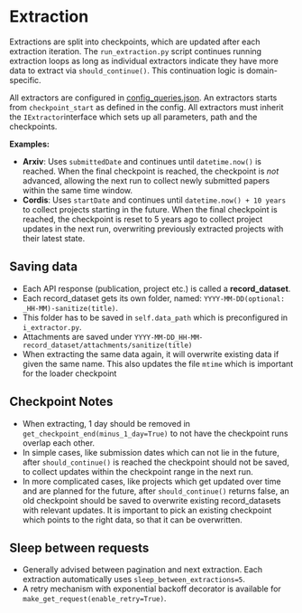 # Extraction

Extractions are split into checkpoints, which are updated after each extraction iteration. The `run_extraction.py`
script continues running extraction loops as long as individual extractors indicate they have more data to extract
via `should_continue()`. This continuation logic is domain-specific.

All extractors are configured in [config_queries.json](../../../config/config_queries.json). An extractors starts
from `checkpoint_start` as defined in the config.
All extractors must inherit the `IExtractor`interface which sets up all parameters, path and the checkpoints.

**Examples:**

- **Arxiv**: Uses `submittedDate` and continues until `datetime.now()` is reached. When the final checkpoint is reached,
  the checkpoint is *not* advanced, allowing the next run to collect newly submitted papers within the same time window.
- **Cordis**: Uses `startDate` and continues until `datetime.now() + 10 years` to collect projects starting in the
  future. When the final checkpoint is reached, the checkpoint is reset to 5 years ago to collect project updates in the
  next run, overwriting previously extracted projects with their latest state.

## Saving data

- Each API response (publication, project etc.) is called a **record_dataset**.
- Each record_dataset gets its own folder, named: `YYYY-MM-DD(optional: _HH-MM)-sanitize(title)`.
- This folder has to be saved in `self.data_path` which is preconfigured in `i_extractor.py`.
- Attachments are saved under `YYYY-MM-DD_HH-MM-record_dataset/attachments/sanitize(title)`
- When extracting the same data again, it will overwrite existing data if given the same name. This also updates the
  file `mtime` which is important for the loader checkpoint

## Checkpoint Notes

- When extracting, 1 day should be removed in `get_checkpoint_end(minus_1_day=True)` to not have the checkpoint runs
  overlap each other.
- In simple cases, like submission dates which can not lie in the future, after `should_continue()` is reached the
  checkpoint should not be saved, to collect updates within the checkpoint range in the next run.
- In more complicated cases, like projects which get updated over time and are planned for the future,
  after `should_continue()` returns false, an old checkpoint should be saved to overwrite existing record_datasets with
  relevant updates. It is important to pick an existing checkpoint which points to the right data, so that it can be overwritten.

## Sleep between requests

- Generally advised between pagination and next extraction. Each extraction automatically
  uses `sleep_between_extractions=5`.
- A retry mechanism with exponential backoff decorator is available for `make_get_request(enable_retry=True)`.
